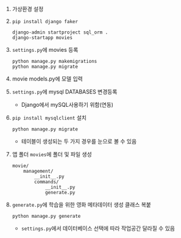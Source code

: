 1. 가상환경 설정
2. `pip install django faker`
    ```
    django-admin startproject sql_orm .
    django-startapp movies
    ```
3. `settings.py`에 movies 등록
    ```
    python manage.py makemigrations
    python manage.py migrate
    ```
4. movie models.py에 모델 입력
5. `settings.py`에 mysql DATABASES 변경등록
    - Django에서 mySQL사용하기 위함(연동)

6. `pip install mysqlclient` 설치
    ```
    python manage.py migrate
    ```
    - 테이블이 생성되는 두 가지 경우를 눈으로 볼 수 있음

7. 앱 폴더 `movies`에 폴더 및 파일 생성
    ```
    movie/
        management/
            __init__.py
            commands/
                __init__.py
                generate.py
    ```

8. `generate.py`에 학습을 위한 영화 메타데이터 생성 클래스 복붙
    ```
    python manage.py generate
    ```
    - `settings.py`에서 데이터베이스 선택에 따라 작업공간 달라질 수 있음